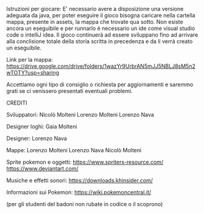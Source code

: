 Istruzioni per giocare:
E' necessario avere a disposizione una versione adeguata da java, per poter eseguire il gioco bisogna caricare nella cartella mappa, presente in assets, la mappa che trovate qua sotto.
Non esiste ancora un eseguibile e per runnarlo è necessario un ide come visual studio code o intelliJ idea.
Il gioco continuerà ad essere sviluppano fino ad arrivare alla conclisione totale della storia scritta in precedenza e da li verrà creato un eseguibile.

Link per la mappa:
https://drive.google.com/drive/folders/1wazYr9UrbrAN5mJJ5NBLJ8sM5n2wTOTY?usp=sharing

Accettiamo ogni tipo di consiglio o richiesta per aggiornamenti e saremmo grati se ci venissero presentati eventuali problemi.

CREDITI

Sviluppatori:
Nicolò Molteni
Lorenzo Molteni
Lorenzo Nava

Designer loghi:
Gaia Molteni

Designer:
Lorenzo Nava

Mappe:
Lorenzo Molteni
Lorenzo Nava
Nicolò Molteni

Sprite pokemon e oggetti:
https://www.spriters-resource.com/
https://www.deviantart.com/

Musiche e effetti sonori:
https://downloads.khinsider.com/

Informazioni sui Pokemon:
https://wiki.pokemoncentral.it/

(per gli studenti del badoni non rubate in codice o il scoprono)

